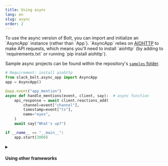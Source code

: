 ```yaml
---
title: Using async
lang: en
slug: async
order: 2
---
```


<div class="section-content">
To use the async version of Bolt, you can import and initialize an `AsyncApp` instance (rather than `App`). `AsyncApp` relies on <a href="https://docs.aiohttp.org/">AIOHTTP</a> to make API requests, which means you'll need to install `aiohttp` (by adding to `requirements.txt` or running `pip install aiohttp`).

Sample async projects can be found within the repository's <a href="https://github.com/slackapi/bolt-python/tree/main/samples">`samples` folder</a>.
</div>

```python
# Requirement: install aiohttp
from slack_bolt.async_app import AsyncApp
app = AsyncApp()

@app.event("app_mention")
async def handle_mentions(event, client, say):  # async function
    api_response = await client.reactions_add(
        channel=event["channel"],
        timestamp=event["ts"],
        name="eyes",
    )
    await say("What's up?")

if __name__ == "__main__":
    app.start(3000)
```

<details class="secondary-wrapper">
<summary class="section-head" markdown="0">
<h4 class="section-head">Using other frameworks</h4>
</summary>

<div class="secondary-content" markdown="0">

Internally `AsyncApp#start()` implements a [`AIOHTTP`](https://docs.aiohttp.org/) web server. If you prefer, you can use a framework other than `AIHTTP` to handle incoming requests.

This example uses [Sanic](https://sanicframework.org/), but the full list of adapters are in the [`adapter` folder](https://github.com/slackapi/bolt-python/tree/main/slack_bolt/adapter).

The following commands install the necessary requirements and starts the Sanic server on port 3000.

```bash
# Install requirements
pip install slack_bolt sanic uvicorn
# Save the source as async_app.py
uvicorn async_app:api --reload --port 3000 --log-level debug
```
</div>

```python
from slack_bolt.async_app import AsyncApp
app = AsyncApp()

# There is nothing specific to Sanic here!
# AsyncApp is completely framework/runtime agnostic
@app.event("app_mention")
async def handle_app_mentions(say):
    await say("What's up?")

import os
from sanic import Sanic
from sanic.request import Request
from slack_bolt.adapter.sanic import AsyncSlackRequestHandler

# Create an adapter for Sanic with the App instance
app_handler = AsyncSlackRequestHandler(app)
# Create a Sanic app
api = Sanic(name="awesome-slack-app")

@api.post("/slack/events")
async def endpoint(req: Request):
    # app_handler internally runs the App's dispatch method
    return await app_handler.handle(req)

if __name__ == "__main__":
    api.run(host="0.0.0.0", port=int(os.environ.get("PORT", 3000)))
```
</details>
